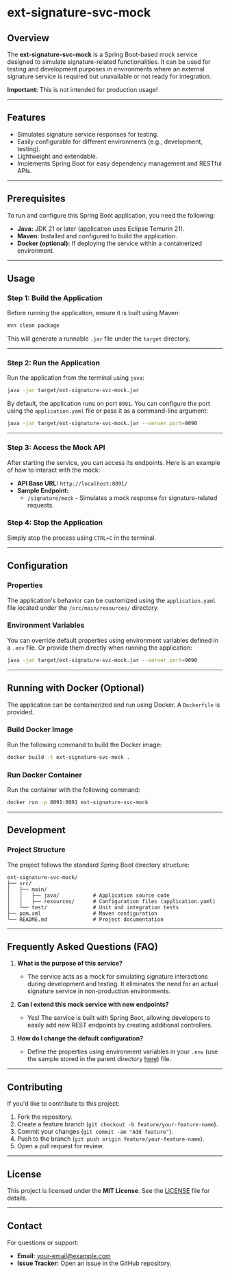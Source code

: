 # ext-signature-svc-mock

## Overview

The **ext-signature-svc-mock** is a Spring Boot-based mock service designed to simulate signature-related functionalities. 
It can be used for testing and development purposes in environments where an external signature service is required 
but unavailable or not ready for integration.

**Important:** This is not intended for production usage!

---

## Features

- Simulates signature service responses for testing.
- Easily configurable for different environments (e.g., development, testing).
- Lightweight and extendable.
- Implements Spring Boot for easy dependency management and RESTful APIs.

---

## Prerequisites

To run and configure this Spring Boot application, you need the following:

- **Java:** JDK 21 or later (application uses Eclipse Temurin 21).
- **Maven:** Installed and configured to build the application.
- **Docker (optional):** If deploying the service within a containerized environment.

---

## Usage

### Step 1: Build the Application

Before running the application, ensure it is built using Maven:

```bash
mvn clean package
```

This will generate a runnable `.jar` file under the `target` directory.

---

### Step 2: Run the Application

Run the application from the terminal using `java`:

```bash
java -jar target/ext-signature-svc-mock.jar
```

By default, the application runs on port `8091`. You can configure the port using the `application.yaml` file or pass it as a command-line argument:

```bash
java -jar target/ext-signature-svc-mock.jar --server.port=9090
```

---

### Step 3: Access the Mock API

After starting the service, you can access its endpoints. Here is an example of how to interact with the mock:

- **API Base URL:** `http://localhost:8091/`
- **Sample Endpoint:**
    - `/signature/mock` - Simulates a mock response for signature-related requests.

### Step 4: Stop the Application

Simply stop the process using `CTRL+C` in the terminal.

---

## Configuration

### Properties

The application's behavior can be customized using the `application.yaml` file located under the `/src/main/resources/` directory.

### Environment Variables

You can override default properties using environment variables defined in a `.env` file.
Or provide them directly when running the application:

```bash
java -jar target/ext-signature-svc-mock.jar --server.port=9090
```

---

## Running with Docker (Optional)

The application can be containerized and run using Docker. A `Dockerfile` is provided.

### Build Docker Image

Run the following command to build the Docker image:

```bash
docker build -t ext-signature-svc-mock .
```

### Run Docker Container

Run the container with the following command:

```bash
docker run -p 8091:8091 ext-signature-svc-mock
```

---

## Development

### Project Structure

The project follows the standard Spring Boot directory structure:

```plaintext
ext-signature-svc-mock/
├── src/
│   ├── main/
│   │   ├── java/           # Application source code
│   │   ├── resources/      # Configuration files (application.yaml)
│   └── test/               # Unit and integration tests
├── pom.xml                 # Maven configuration
└── README.md               # Project documentation
```

---

## Frequently Asked Questions (FAQ)

1. **What is the purpose of this service?**
    - The service acts as a mock for simulating signature interactions during development and testing. It eliminates the need for an actual signature service in non-production environments.

2. **Can I extend this mock service with new endpoints?**
    - Yes! The service is built with Spring Boot, allowing developers to easily add new REST endpoints by creating additional controllers.

3. **How do I change the default configuration?**
    - Define the properties using environment variables in your `.env` (use the sample stored in the parent directory [here](../sample.env)) file.

---

## Contributing

If you'd like to contribute to this project:

1. Fork the repository.
2. Create a feature branch (`git checkout -b feature/your-feature-name`).
3. Commit your changes (`git commit -am "Add feature"`).
4. Push to the branch (`git push origin feature/your-feature-name`).
5. Open a pull request for review.

---

## License

This project is licensed under the **MIT License**. See the [LICENSE](LICENSE) file for details.

---

## Contact

For questions or support:

- **Email:** [your-email@example.com](mailto:your-email@example.com)
- **Issue Tracker:** Open an issue in the GitHub repository.